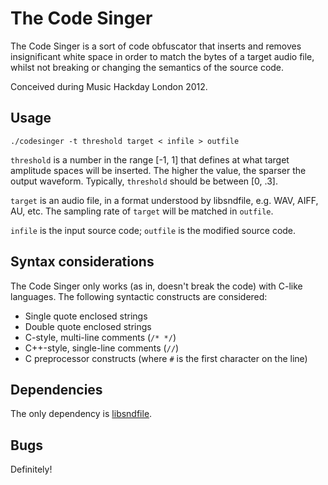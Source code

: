 The Code Singer
===============

The Code Singer is a sort of code obfuscator that inserts and removes insignificant white space in order to match the bytes of a target audio file, whilst not breaking or changing the semantics of the source code.

Conceived during Music Hackday London 2012.

Usage
-----

    ./codesinger -t threshold target < infile > outfile

`threshold` is a number in the range [-1, 1] that defines at what target amplitude spaces will be inserted. The higher the value, the sparser the output waveform. Typically, `threshold` should be between [0, .3].

`target` is an audio file, in a format understood by libsndfile, e.g. WAV, AIFF, AU, etc. The sampling rate of `target` will be matched in `outfile`.

`infile` is the input source code; `outfile` is the modified source code.

Syntax considerations
---------------------

The Code Singer only works (as in, doesn't break the code) with C-like languages. The following syntactic constructs are considered:

 * Single quote enclosed strings
 * Double quote enclosed strings
 * C-style, multi-line comments (`/* */`)
 * C++-style, single-line comments (`//`)
 * C preprocessor constructs (where `#` is the first character on the line)

Dependencies
------------

The only dependency is [libsndfile](http://www.mega-nerd.com/libsndfile).

Bugs
----

Definitely!
